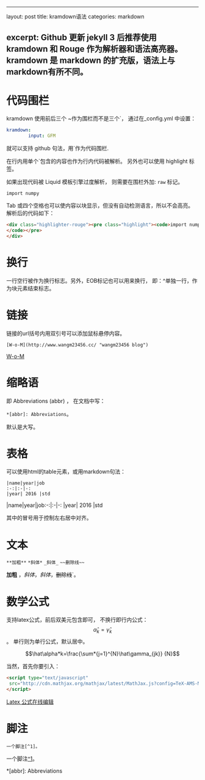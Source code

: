 ---

layout: post title: kramdown语法 categories: markdown

excerpt: Github 更新 jekyll 3 后推荐使用 kramdown 和 Rouge 作为解析器和语法高亮器。 kramdown 是 markdown 的扩充版，语法上与markdown有所不同。
---------------------------------------------------------------------------------------------------------------------------------------------

代码围栏
========

kramdown 使用前后三个 ~作为围栏而不是三个`， 通过在_config.yml 中设置：

```yaml
kramdown:
        input: GFM
```

就可以支持 github 句法，用`作为代码围栏.

在行内用单个`包含的内容也作为行内代码被解析。 另外也可以使用 highlight 标签。

如果出现代码被 Liquid 模板引擎过度解析， 则需要在围栏外加: `raw` 标记。

```
import numpy
```

Tab 或四个空格也可以使内容以块显示，但没有自动检测语言，所以不会高亮。 解析后的代码如下：

```html
<div class="highlighter-rouge"><pre class="highlight"><code>import numpy
</code></pre>
</div>
```

换行
====

一行空行被作为换行标志。另外，EOB标记也可以用来换行， 即：^单独一行，作为块元素结束标志。

链接
====

链接的url括号内用双引号可以添加鼠标悬停内容。

`[W-o-M](http://www.wangm23456.cc/ "wangm23456 blog")`

[W-o-M](http://www.wangm23456.cc/)

缩略语
======

即 Abbreviations (abbr) ， 在文档中写：

`*[abbr]: Abbreviations`。

默认是大写。

表格
====

可以使用html的table元素，或用markdown句法：

```
|name|year|job
:-:|:-|-:
|year| 2016 |std
```

|name|year|job:-:|:-|-: |year| 2016 |std

其中的冒号用于控制左右居中对齐。

文本
====

`**加粗**` `*斜体*` `_斜体_` `~~删除线~~`

**加粗** ，*斜体*，_斜体_，~~删除线~~`。

数学公式
========

支持latex公式，前后双美元包含即可， 不换行即行内公式：$$\hat\alpha_k=\hat\gamma_k$$。 单行则为单行公式，默认居中。

$$\hat\alpha*k=\frac{\sum*{j=1}^{N}\hat\gamma_{jk}} {N}$$

当然，首先你要引入：

```html
<script type="text/javascript"
 src="http://cdn.mathjax.org/mathjax/latest/MathJax.js?config=TeX-AMS-MML_HTMLorMML">
</script>
```

[Latex 公式在线编辑](https://www.codecogs.com/latex/eqneditor.php?lang=zh-cn)

脚注
====

```
一个脚注[^1]。

```

一个脚注[^1](footnote)。

\*[abbr]: Abbreviations
